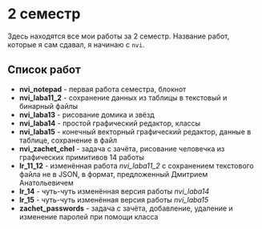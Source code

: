 # 2 семестр

Здесь находятся все мои работы за 2 семестр. Название работ, которые я сам сдавал, я начинаю с `nvi`.

## Список работ

- **nvi_notepad** - первая работа семестра, блокнот
- **nvi_laba11_2** - сохранение данных из таблицы в текстовый и бинарный файлы
- **nvi_laba13** - рисование домика и звёзд
- **nvi_laba14** - простой графический редактор, классы
- **nvi_laba15** - конечный векторный графический редактор, данные в таблице, сохранение в файл
- **nvi_zachet_chel** - задача с зачёта, рисование человечка из графических примитивов 14 работы
- **lr_11_12** - изменённая работа *nvi_laba11_2* с сохранением текстового файла не в JSON, в формат, предложенный Дмитрием Анатольевичем
- **lr_14** - чуть-чуть изменённая версия работы *nvi_laba14*
- **lr_15** - чуть-чуть изменённая версия работы *nvi_laba15*
- **zachet_passwords** - задача с зачёта, добавление, удаление и изменение паролей при помощи класса